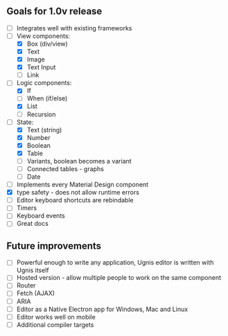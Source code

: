 ## Goals for 1.0v release

  - [ ] Integrates well with existing frameworks
  - [ ] View components:
    - [x] Box (div/view)
    - [x] Text
    - [x] Image
    - [x] Text Input
    - [ ] Link
  - [ ] Logic components:
    - [x] If
    - [ ] When (if/else)
    - [X] List
    - [ ] Recursion
  - [ ] State:
    - [x] Text (string)
    - [x] Number
    - [x] Boolean
    - [x] Table
    - [ ] Variants, boolean becomes a variant
    - [ ] Connected tables - graphs
    - [ ] Date
  - [ ] Implements every Material Design component
  - [x] type safety - does not allow runtime errors
  - [ ] Editor keyboard shortcuts are rebindable
  - [ ] Timers
  - [ ] Keyboard events
  - [ ] Great docs

## Future improvements
  - [ ] Powerful enough to write any application, Ugnis editor is written with Ugnis itself
  - [ ] Hosted version - allow multiple people to work on the same component
  - [ ] Router
  - [ ] Fetch (AJAX)
  - [ ] ARIA
  - [ ] Editor as a Native Electron app for Windows, Mac and Linux
  - [ ] Editor works well on mobile
  - [ ] Additional compiler targets
